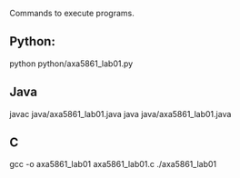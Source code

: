
Commands to execute programs.

Python:
-------
python python/axa5861_lab01.py

Java
-------
javac java/axa5861_lab01.java
java java/axa5861_lab01.java

C
---
gcc -o axa5861_lab01 axa5861_lab01.c
./axa5861_lab01